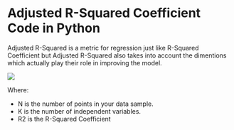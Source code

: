 # Adjusted R-Squared Coefficient Code in Python #

Adjusted R-Squared is a metric for regression just like R-Squared Coefficient but Adjusted R-Squared also takes into account the dimentions which actually play their role in improving the model.
<br />

<img src='https://www.statisticshowto.datasciencecentral.com/wp-content/uploads/2013/09/r-squared-adjusted.jpg'><br />

Where:

<ul>
  <li>N is the number of points in your data sample.</li>
  <li>K is the number of independent variables.</li>
  <li>R2 is the R-Squared Coefficient</li>
</ul>
